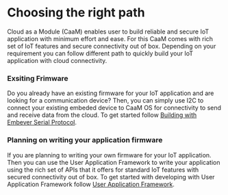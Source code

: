 # Choosing the right path
Cloud as a Module (CaaM) enables user to build reliable and secure IoT application with minimum effort and ease. For this CaaM comes with rich set of IoT features and secure connectivity out of box. Depending on your requirement you can follow different path to quickly build your IoT application with cloud connectivity.

### Exsiting Frimware
Do you already have an existing firmware for your IoT application and are looking for a communication device? Then, you can simply use I2C to connect your existing embeded device to CaaM OS for connectivity to send and receive data from the cloud.
To get started follow [Building with Embever Serial Protocol](../getting_started/esp.md).

### Planning on writing your application firmware
If you are planning to writing your own firmware for your IoT application. Then you can use the User Application Framework to write your application using the rich set of APIs that it offers for standard IoT features with secured connectivity out of box. To get started with developing with User Application Framework follow [User Application Framework](../getting_started/uaf.md).

